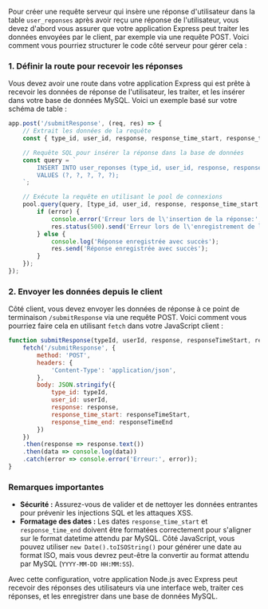 Pour créer une requête serveur qui insère une réponse d'utilisateur dans la table `user_reponses` après avoir reçu une réponse de l'utilisateur, vous devez d'abord vous assurer que votre application Express peut traiter les données envoyées par le client, par exemple via une requête POST. Voici comment vous pourriez structurer le code côté serveur pour gérer cela :

### 1. Définir la route pour recevoir les réponses

Vous devez avoir une route dans votre application Express qui est prête à recevoir les données de réponse de l'utilisateur, les traiter, et les insérer dans votre base de données MySQL. Voici un exemple basé sur votre schéma de table :

```javascript
app.post('/submitResponse', (req, res) => {
    // Extrait les données de la requête
    const { type_id, user_id, response, response_time_start, response_time_end } = req.body;

    // Requête SQL pour insérer la réponse dans la base de données
    const query = `
        INSERT INTO user_reponses (type_id, user_id, response, response_time_start, response_time_end)
        VALUES (?, ?, ?, ?, ?);
    `;

    // Exécute la requête en utilisant le pool de connexions
    pool.query(query, [type_id, user_id, response, response_time_start, response_time_end], (error, results) => {
        if (error) {
            console.error('Erreur lors de l\'insertion de la réponse:', error);
            res.status(500).send('Erreur lors de l\'enregistrement de la réponse');
        } else {
            console.log('Réponse enregistrée avec succès');
            res.send('Réponse enregistrée avec succès');
        }
    });
});
```

### 2. Envoyer les données depuis le client

Côté client, vous devez envoyer les données de réponse à ce point de terminaison `/submitResponse` via une requête POST. Voici comment vous pourriez faire cela en utilisant `fetch` dans votre JavaScript client :

```javascript
function submitResponse(typeId, userId, response, responseTimeStart, responseTimeEnd) {
    fetch('/submitResponse', {
        method: 'POST',
        headers: {
            'Content-Type': 'application/json',
        },
        body: JSON.stringify({
            type_id: typeId,
            user_id: userId,
            response: response,
            response_time_start: responseTimeStart,
            response_time_end: responseTimeEnd
        })
    })
    .then(response => response.text())
    .then(data => console.log(data))
    .catch(error => console.error('Erreur:', error));
}
```

### Remarques importantes

- **Sécurité :** Assurez-vous de valider et de nettoyer les données entrantes pour prévenir les injections SQL et les attaques XSS.
- **Formatage des dates :** Les dates `response_time_start` et `response_time_end` doivent être formatées correctement pour s'aligner sur le format datetime attendu par MySQL. Côté JavaScript, vous pouvez utiliser `new Date().toISOString()` pour générer une date au format ISO, mais vous devrez peut-être la convertir au format attendu par MySQL (`YYYY-MM-DD HH:MM:SS`).

Avec cette configuration, votre application Node.js avec Express peut recevoir des réponses des utilisateurs via une interface web, traiter ces réponses, et les enregistrer dans une base de données MySQL.